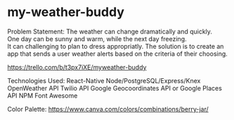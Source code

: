 # my-weather-buddy

Problem Statement: The weather can change dramatically and quickly.  
One day can be sunny and warm, while the next day freezing.  
It can challenging to plan to dress appropriatly.
The solution is to create an app that sends a user weather alerts based on the criteria of their choosing.

https://trello.com/b/t3px7iXE/myweather-buddy

Technologies Used:
React-Native
Node/PostgreSQL/Express/Knex
OpenWeather API
Twilio API
Google Geocoordinates API or Google Places API
NPM Font Awesome

Color Palette:
https://www.canva.com/colors/combinations/berry-jar/
